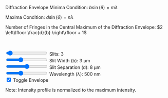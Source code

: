 Diffraction Envelope Minima Condition: $b \sin(\theta) = m \lambda$

Maxima Condition: $d \sin(\theta) = n \lambda$

Number of Fringes in the Central Maximum of the Diffraction Envelope: $2 \left\lfloor \frac{d}{b} \right\rfloor + 1$

<div style="display: flex; flex-direction: column; align-items: center; gap: 10px; margin-bottom: 20px;">
  <canvas id="screen-view" width="800" height="40" style="border-bottom: 2px solid #ccc; background: black;"></canvas>
  <canvas id="nSlit" width="800" height="400"></canvas>
</div>

<div class="slits">
    <input type="range" min="1" max="50" step="1" value="3" class="slider" id="slitsInput_nSlit">
    Slits: <span id="slitsValue_nSlit">3</span>
</div>
<div class="slitWidth">
    <input type="range" min="2" max="5" step="1" value="3" class="slider" id="slitWidthInput_nSlit">
    Slit Width (b): <span id="slitWidthValue_nSlit">3</span> μm
</div>
<div class="slitSeparation">
    <input type="range" min="6" max="10" step="1" value="8" class="slider" id="slitSeparationInput_nSlit">
    Slit Separation (d): <span id="slitSeparationValue_nSlit">8</span> μm
</div>
<div class="wavelength">
    <input type="range" min="400" max="700" step="10" value="500" class="slider" id="wavelengthInput_nSlit">
    Wavelength (λ): <span id="wavelengthValue_nSlit">500</span> nm
</div>
<div class="envelope">
    <input type="checkbox" id="envelopeInput_nSlit" checked="checked">
    <label for="envelopeInput_nSlit">Toggle Envelope</label>
</div>

Note: Intensity profile is normalized to the maximum intensity.

<script type="module" src="../javascript/sim6.js"></script>
